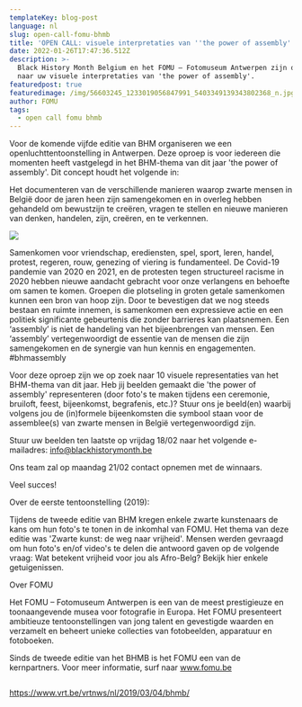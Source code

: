 ```yaml
---
templateKey: blog-post
language: nl
slug: open-call-fomu-bhmb
title: 'OPEN CALL: visuele interpretaties van ''the power of assembly'''
date: 2022-01-26T17:47:36.512Z
description: >-
  Black History Month Belgium en het FOMU – Fotomuseum Antwerpen zijn op zoek
  naar uw visuele interpretaties van 'the power of assembly'. 
featuredpost: true
featuredimage: /img/56603245_1233019056847991_5403349139343802368_n.jpg
author: FOMU
tags:
  - open call fomu bhmb
---
```

Voor de komende vijfde editie van BHM organiseren we een openluchttentoonstelling in Antwerpen. Deze oproep is voor iedereen die momenten heeft vastgelegd in het BHM-thema van dit jaar 'the power of assembly'. Dit concept houdt het volgende in: 

Het documenteren van de verschillende manieren waarop zwarte mensen in België door de jaren heen zijn samengekomen en in overleg hebben gehandeld om bewustzijn te creëren, vragen te stellen en nieuwe manieren van denken, handelen, zijn, creëren, en te verkennen.

![](/img/56603245_1233019056847991_5403349139343802368_n.jpg)

Samenkomen voor vriendschap, erediensten, spel, sport, leren, handel, protest, regeren, rouw, genezing of viering is fundamenteel. De Covid-19 pandemie van 2020 en 2021, en de protesten tegen structureel racisme in 2020 hebben nieuwe aandacht gebracht voor onze verlangens en behoefte om samen te komen. Groepen die plotseling in groten getale samenkomen kunnen een bron van hoop zijn. Door te bevestigen dat we nog steeds bestaan en ruimte innemen, is samenkomen een expressieve actie en een politiek significante gebeurtenis die zonder barrieres kan plaatsnemen. Een ‘assembly’ is niet de handeling van het bijeenbrengen van mensen. Een ‘assembly’ vertegenwoordigt de essentie van de mensen die zijn samengekomen en de synergie van hun kennis en engagementen. #bhmassembly

Voor deze oproep zijn we op zoek naar 10 visuele representaties van het BHM-thema van dit jaar. Heb jij beelden gemaakt die 'the power of assembly' representeren (door foto's te maken tijdens een ceremonie, bruiloft, feest, bijeenkomst, begrafenis, etc.)? Stuur ons je beeld(en) waarbij volgens jou de (in)formele bijeenkomsten die symbool staan voor de assemblee(s) van zwarte mensen in België vertegenwoordigd zijn. 

Stuur uw beelden ten laatste op vrijdag 18/02 naar het volgende e-mailadres: info@blackhistorymonth.be

Ons team zal op maandag 21/02 contact opnemen met de winnaars. 

Veel succes! 

Over de eerste tentoonstelling (2019): 

Tijdens de tweede editie van BHM kregen enkele zwarte kunstenaars de kans om hun foto's te tonen in de inkomhal van FOMU. Het thema van deze editie was 'Zwarte kunst: de weg naar vrijheid'. Mensen werden gevraagd om hun foto's en/of video's te delen die antwoord gaven op de volgende vraag: Wat betekent vrijheid voor jou als Afro-Belg? Bekijk hier enkele getuigenissen.  

Over FOMU

Het FOMU – Fotomuseum Antwerpen is een van de meest prestigieuze en toonaangevende musea voor fotografie in Europa. Het FOMU presenteert ambitieuze tentoonstellingen van jong talent en gevestigde waarden en verzamelt en beheert unieke collecties van fotobeelden, apparatuur en fotoboeken. 

Sinds de tweede editie van het BHMB is het FOMU een van de kernpartners. Voor meer informatie, surf naar www.fomu.be 

![]()

https://www.vrt.be/vrtnws/nl/2019/03/04/bhmb/
